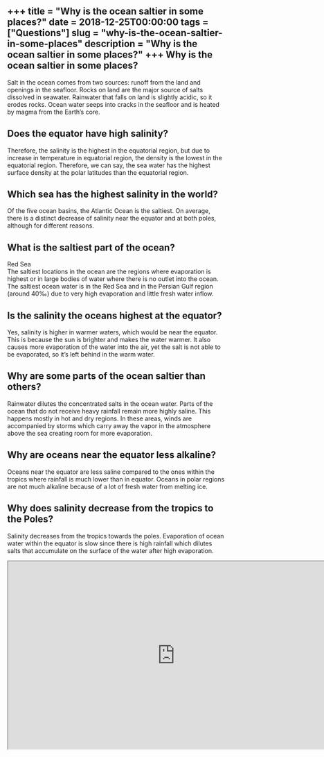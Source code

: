 +++
title = "Why is the ocean saltier in some places?"
date = 2018-12-25T00:00:00
tags = ["Questions"]
slug = "why-is-the-ocean-saltier-in-some-places"
description = "Why is the ocean saltier in some places?"
+++
Why is the ocean saltier in some places?
----------------------------------------

Salt in the ocean comes from two sources: runoff from the land and openings in the seafloor. Rocks on land are the major source of salts dissolved in seawater. Rainwater that falls on land is slightly acidic, so it erodes rocks. Ocean water seeps into cracks in the seafloor and is heated by magma from the Earth’s core.

Does the equator have high salinity?
------------------------------------

Therefore, the salinity is the highest in the equatorial region, but due to increase in temperature in equatorial region, the density is the lowest in the equatorial region. Therefore, we can say, the sea water has the highest surface density at the polar latitudes than the equatorial region.

Which sea has the highest salinity in the world?
------------------------------------------------

Of the five ocean basins, the Atlantic Ocean is the saltiest. On average, there is a distinct decrease of salinity near the equator and at both poles, although for different reasons.

What is the saltiest part of the ocean?
---------------------------------------

Red Sea  
The saltiest locations in the ocean are the regions where evaporation is highest or in large bodies of water where there is no outlet into the ocean. The saltiest ocean water is in the Red Sea and in the Persian Gulf region (around 40‰) due to very high evaporation and little fresh water inflow.

Is the salinity the oceans highest at the equator?
--------------------------------------------------

Yes, salinity is higher in warmer waters, which would be near the equator. This is because the sun is brighter and makes the water warmer. It also causes more evaporation of the water into the air, yet the salt is not able to be evaporated, so it’s left behind in the warm water.

Why are some parts of the ocean saltier than others?
----------------------------------------------------

Rainwater dilutes the concentrated salts in the ocean water. Parts of the ocean that do not receive heavy rainfall remain more highly saline. This happens mostly in hot and dry regions. In these areas, winds are accompanied by storms which carry away the vapor in the atmosphere above the sea creating room for more evaporation.

Why are oceans near the equator less alkaline?
----------------------------------------------

Oceans near the equator are less saline compared to the ones within the tropics where rainfall is much lower than in equator. Oceans in polar regions are not much alkaline because of a lot of fresh water from melting ice.

Why does salinity decrease from the tropics to the Poles?
---------------------------------------------------------

Salinity decreases from the tropics towards the poles. Evaporation of ocean water within the equator is slow since there is high rainfall which dilutes salts that accumulate on the surface of the water after high evaporation.

<iframe allow="accelerometer; autoplay; clipboard-write; encrypted-media; gyroscope; picture-in-picture" allowfullscreen="" class="__youtube_prefs__  epyt-is-override  no-lazyload" data-no-lazy="1" data-origheight="433" data-origwidth="770" data-skipgform_ajax_framebjll="" height="433" id="_ytid_90043" loading="lazy" src="https://www.youtube.com/embed/eh80OebyMEo?enablejsapi=1&autoplay=0&cc_load_policy=0&cc_lang_pref=&iv_load_policy=1&loop=0&modestbranding=0&rel=1&fs=1&playsinline=0&autohide=2&theme=dark&color=red&controls=1&" title="YouTube player" width="770"></iframe>